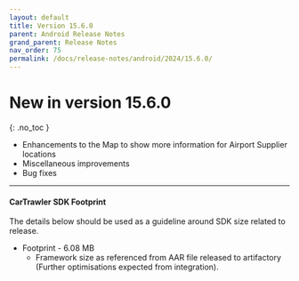 ```yaml
---
layout: default
title: Version 15.6.0
parent: Android Release Notes
grand_parent: Release Notes
nav_order: 75
permalink: /docs/release-notes/android/2024/15.6.0/
---
```


# New in version 15.6.0

{: .no_toc }

* Enhancements to the Map to show more information for Airport Supplier locations
* Miscellaneous improvements
* Bug fixes

---
#### CarTrawler SDK Footprint

The details below should be used as a guideline around SDK size related to release.
* Footprint - 6.08 MB
  * Framework size as referenced from AAR file released to artifactory (Further optimisations expected from integration).
